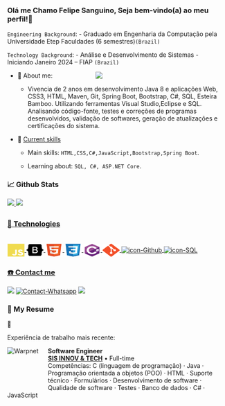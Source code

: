 ### Olá me Chamo Felipe Sanguino, Seja bem-vindo(a) ao meu perfil!👋 

 `Engineering Background`: - Graduado em Engenharia da Computação pela Universidade Etep Faculdades (6 semestres)`(Brazil)`

 `Technology Background`: - Análise e Desenvolvimento de Sistemas - Iniciando Janeiro 2024 – FIAP `(Brazil)`

 <img align="right" width="300" src="https://i2.wp.com/allhtaccess.info/wp-content/uploads/2018/03/programming.gif?fit=1281%2C716&ssl=1" />
    
- 💬 About me:
   - Vivencia de 2 anos em desenvolvimento Java 8 e aplicações Web, CSS3, HTML,
     Maven, Git, Spring Boot, Bootstrap, C#, SQL, Esteira Bamboo.
     Utilizando ferramentas Visual Studio,Eclipse e SQL. Analisando código-fonte, testes e
     correções de programas desenvolvidos, validação de softwares, geração de atualizações e certificações do sistema.

- 🌱 <ins>Current skills</ins> <br>

  - Main skills: `HTML,CSS,C#,JavaScript,Bootstrap,Spring Boot`. <br>
  
  - Learning about: `SQL, C#, ASP.NET Core`.


### 📈 Github Stats

<div>
  <a href="https://github.com/fesanguino">
  <img height="160em" src="https://github-readme-stats.vercel.app/api?username=fesanguino&show_icons=true&theme=dark&include_all_commits=true&count_private=true"/>
  <img height="160em" src="https://github-readme-stats.vercel.app/api/top-langs/?username=fesanguino&layout=compact&langs_count=7&theme=dark"/>
</div> <!--<br>-->

<!-- [![GitHub Streak](https://streak-stats.demolab.com/?user=renato-albuquerque&theme=dark)](https://git.io/streak-stats) -->

##

### 🚀 Technologies 

<div style="display: inline_block"><br>
  <img align="center" alt="icon-Js" height="30" width="40" src="https://raw.githubusercontent.com/devicons/devicon/master/icons/javascript/javascript-plain.svg">
   <img align="center" alt="icon-Bootstrap" height="35" width="40" src="https://raw.githubusercontent.com/devicons/devicon/master/icons/bootstrap/bootstrap-plain.svg">
  <img align="center" alt="icon-HTML" height="30" width="40" src="https://raw.githubusercontent.com/devicons/devicon/master/icons/html5/html5-original.svg">
  <img align="center" alt="icon-CSS" height="30" width="40" src="https://raw.githubusercontent.com/devicons/devicon/master/icons/css3/css3-original.svg">
  <img align="center" alt="icon-Csharp" height="30" width="40" src="https://raw.githubusercontent.com/devicons/devicon/master/icons/csharp/csharp-original.svg">
  <img align="center" alt="icon-Git" height="30" width="40" src="https://raw.githubusercontent.com/devicons/devicon/master/icons/git/git-original.svg">
  <img align="center" alt="icon-Github" height="33" width="43" src="https://skillicons.dev/icons?i=github">
  
  <img align="center" alt="icon-SQL" height="33" width="43" src="https://cdn.iconscout.com/icon/premium/png-512-thumb/sql-server-5410224-4543401.png?f=avif&w=256"> 
</div>

### ☎️ Contact me 
<div> 
  <a href = "mailto:felipe.m.sanguino@gmail.com"><img src="https://img.shields.io/badge/-Gmail-%23333?style=for-the-badge&logo=gmail&logoColor=white" target="_blank"></a>
  <a href="https://wa.me/+5511911454276" target="_blank"><img alt="Contact-Whatsapp" src="https://img.shields.io/badge/WhatsApp-25D366?style=for-the-badge&logo=whatsapp&logoColor=white"><a/>
  <a href="https://www.linkedin.com/in/felipesanguino/" target="_blank"><img src="https://img.shields.io/badge/-LinkedIn-%230077B5?style=for-the-badge&logo=linkedin&logoColor=white" target="_blank"></a> 

</div>

### 📄 My Resume 
    
🔗

Experiência de trabalho mais recente:

[<img align="left" height="94px" width="94px" alt="Warpnet" src="https://sis-it.com/_ipx/w_1056&q_100/https://imgsitesis.blob.core.windows.net/imgsitesis/4a4ec372-2808-43db-8499-e5c9e50f95e1.webp"/>](https://sis-it.com/)

**Software Engineer** \
[**SIS INNOV & TECH**](https://sis-it.com//) • Full-time \
Competências: C (linguagem de programação) · Java · Programação orientada a objetos (POO) · HTML · Suporte técnico · Formulários · Desenvolvimento de software · Qualidade de software · Testes · Banco de dados · C# · JavaScript
<br/>


